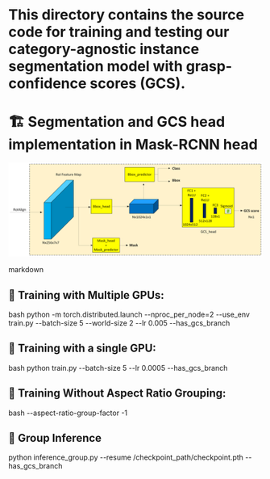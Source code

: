 # This directory contains the source code for **training and testing** our category-agnostic **instance segmentation model with grasp-confidence scores (GCS).**

# 🏗️ **Segmentation and GCS head implementation in Mask-RCNN head**  

<p align="center">
  <img src="../data/images/segmentation_with_gcs.png" alt="Segmentation with GCS" width="600">
</p>


markdown
## 🚀 Training with Multiple GPUs:
bash
python -m torch.distributed.launch --nproc_per_node=2 --use_env train.py --batch-size 5 --world-size 2 --lr 0.005 --has_gcs_branch

## 🚀 Training with a single GPU:
bash
python train.py --batch-size 5 --lr 0.0005 --has_gcs_branch


## 🚀 Training Without Aspect Ratio Grouping:
bash
--aspect-ratio-group-factor -1

## 🚀 Group Inference
python inference_group.py --resume /checkpoint_path/checkpoint.pth --has_gcs_branch

